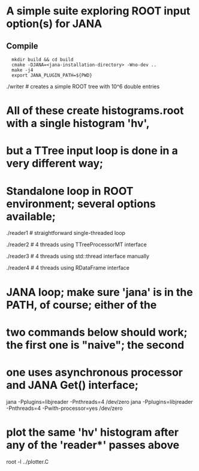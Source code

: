 
A simple suite exploring ROOT input option(s) for JANA
======================================================

Compile
-------

```
  mkdir build && cd build
  cmake -DJANA=<jana-installation-directory> -Wno-dev ..
  make -j4
  export JANA_PLUGIN_PATH=${PWD}
```

  ./writer  # creates a simple ROOT tree with 10^6 double entries


  #  
  # All of these create histograms.root with a single histogram 'hv', 
  # but a TTree input loop is done in a very different way;
  #

  # Standalone loop in ROOT environment; several options available;
  ./reader1 # straightforward single-threaded loop

  ./reader2 # 4 threads using TTreeProcessorMT interface

  ./reader3 # 4 threads using std::thread interface manually

  ./reader4 # 4 threads using RDataFrame interface

  # JANA loop; make sure 'jana' is in the PATH, of course; either of the 
  # two commands below should work; the first one is "naive"; the second 
  # one uses asynchronous processor and JANA Get() interface;
  jana -Pplugins=libjreader -Pnthreads=4 /dev/zero
  jana -Pplugins=libjreader -Pnthreads=4 -Pwith-processor=yes /dev/zero


  # plot the same 'hv' histogram after any of the 'reader*' passes above
  root -l ../plotter.C

